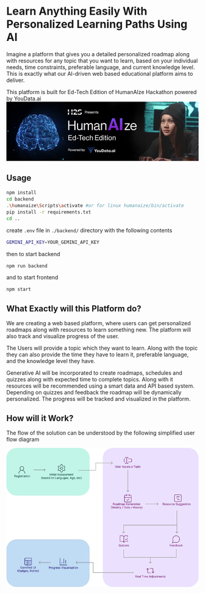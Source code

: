 # Learn Anything Easily With Personalized Learning Paths Using AI


Imagine a platform that gives you a detailed personalized roadmap along with resources for any topic that you want to learn, based on your individual needs, time constraints, preferable language, and current knowledge level. This is exactly what our AI-driven web based educational platform aims to deliver.

This platform is built for Ed-Tech Edition of HumanAIze Hackathon powered by YouData.ai
![hack2skill humanAIze hackathon](public/hackathon_banner.png)

## Usage

```bash
npm install
cd backend
.\humanaize\Scripts\activate #or for linux humanaize/bin/activate
pip install -r requirements.txt
cd ..
```
create `.env` file in `./backend/` directory with the following contents
```bash
GEMINI_API_KEY=YOUR_GEMINI_API_KEY
```
then to start backend
```bash
npm run backend
```
and to start frontend
```bash
npm start
```

## What Exactly will this Platform do?
We are creating a web based platform, where users can get personalized roadmaps along with resources to learn something new. The platform will also track and visualize progress of the user.

The Users will provide a topic which they want to learn. Along with the topic they can also provide the time they have to learn it, preferable language, and the knowledge level they have.

Generative AI will be incorporated to create roadmaps, schedules and quizzes along with expected time to complete topics. Along with it resources will be recommended using a smart data and API based system. Depending on quizzes and feedback the roadmap will be dynamically personalized. The progress will be tracked and visualized in the platform.

## How will it Work?
The flow of the solution can be understood by the following simplified user flow diagram

![alt text](public/process_flow.png)